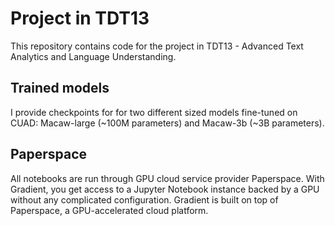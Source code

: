 # Project in TDT13

This repository contains code for the project in TDT13 - Advanced Text Analytics and Language Understanding.

## Trained models
I provide checkpoints for for two different sized models fine-tuned on CUAD: Macaw-large (~100M parameters) and Macaw-3b (~3B parameters).

## Paperspace
All notebooks are run through GPU cloud service provider Paperspace. With Gradient, you get access to a Jupyter Notebook instance backed by a GPU without any complicated configuration. Gradient is built on top of Paperspace, a GPU-accelerated cloud platform.
